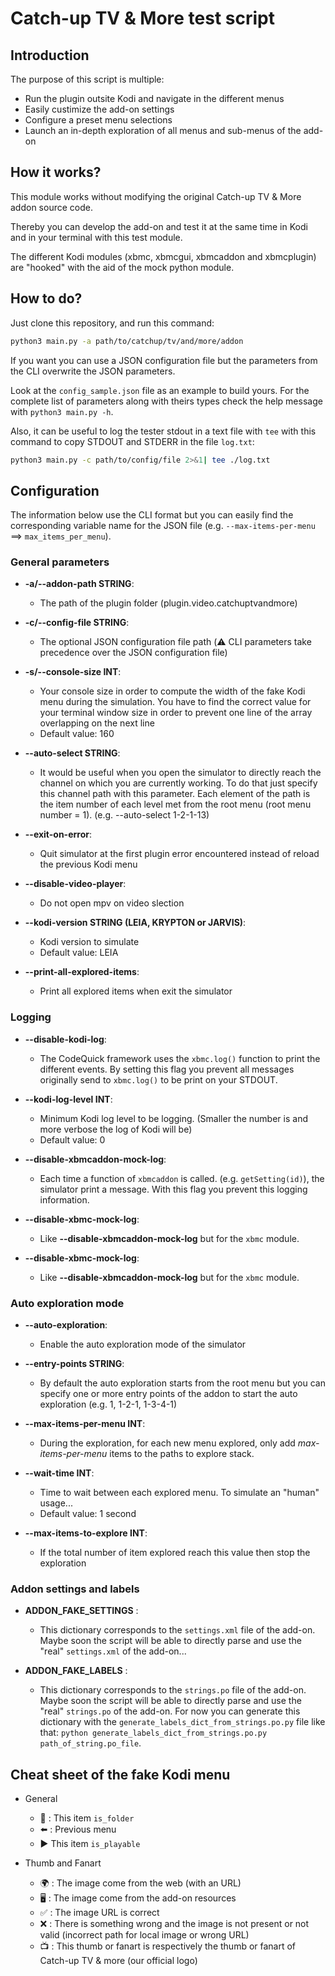 # Catch-up TV & More test script

## Introduction

The purpose of this script is multiple:

* Run the plugin outsite Kodi and navigate in the different menus
* Easily custimize the add-on settings
* Configure a preset menu selections
* Launch an in-depth exploration of all menus and sub-menus of the add-on


## How it works?

This module works without modifying the original Catch-up TV & More addon source code.

Thereby you can develop the add-on and test it at the same time in Kodi and in your terminal with this test module.

The different Kodi modules (xbmc, xbmcgui, xbmcaddon and xbmcplugin) are "hooked" with the aid of the mock python module.


## How to do?

Just clone this repository, and run this command:
```bash
python3 main.py -a path/to/catchup/tv/and/more/addon
```

If you want you can use a JSON configuration file but the parameters from the CLI overwrite the JSON parameters.

Look at the `config_sample.json` file as an example to build yours.
For the complete list of parameters along with theirs types check the help message with `python3 main.py -h`.


Also, it can be useful to log the tester stdout in a text file with `tee` with this command to copy STDOUT and STDERR in the file `log.txt`:
```bash
python3 main.py -c path/to/config/file 2>&1| tee ./log.txt
```



## Configuration

The information below use the CLI format but you can easily find the corresponding variable name for the JSON file (e.g. `--max-items-per-menu` ==> `max_items_per_menu`).


### General parameters

* **-a/--addon-path STRING**:
    * The path of the plugin folder (plugin.video.catchuptvandmore)

* **-c/--config-file STRING**:
    * The optional JSON configuration file path (:warning: CLI parameters take precedence over the JSON configuration file)

* **-s/--console-size INT**:
    * Your console size in order to compute the width of the fake Kodi menu during the simulation. You have to find the correct value for your terminal window size in order to prevent one line of the array overlapping on the next line
    * Default value: 160

* **--auto-select STRING**:
    * It would be useful when you open the simulator to directly reach the channel on which you are currently working. To do that just specify this channel path with this parameter. Each element of the path is the item number of each level met from the root menu (root menu number = 1). (e.g. --auto-select 1-2-1-13)

* **--exit-on-error**:
    * Quit simulator at the first plugin error encountered instead of reload the previous Kodi menu

* **--disable-video-player**:
    * Do not open mpv on video slection

* **--kodi-version STRING (LEIA, KRYPTON or JARVIS)**:
    * Kodi version to simulate
    * Default value: LEIA

* **--print-all-explored-items**:
    * Print all explored items when exit the simulator

### Logging

* **--disable-kodi-log**:
    * The CodeQuick framework uses the `xbmc.log()` function to print the different events. By setting this flag you prevent all messages originally send to `xbmc.log()` to be print on your STDOUT.

* **--kodi-log-level INT**:
    * Minimum Kodi log level to be logging. (Smaller the number is and more verbose the log of Kodi will be)
    * Default value: 0

* **--disable-xbmcaddon-mock-log**:
    * Each time a function of `xbmcaddon` is called. (e.g. `getSetting(id)`), the simulator print a message. With this flag you prevent this logging information.

* **--disable-xbmc-mock-log**:
  * Like **--disable-xbmcaddon-mock-log** but for the `xbmc` module.

* **--disable-xbmc-mock-log**:
  * Like **--disable-xbmcaddon-mock-log** but for the `xbmc` module.


### Auto exploration mode

* **--auto-exploration**:
  * Enable the auto exploration mode of the simulator

* **--entry-points STRING**:
  * By default the auto exploration starts from the root menu but you can specify one or more entry points of the addon to start the auto exploration (e.g. 1, 1-2-1, 1-3-4-1)

* **--max-items-per-menu INT**:
  * During the exploration, for each new menu explored, only add *max-items-per-menu* items to the paths to explore stack.

* **--wait-time INT**:
    * Time to wait between each explored menu. To simulate an "human" usage...
    * Default value: 1 second

* **--max-items-to-explore INT**:
    * If the total number of item explored reach this value then stop the exploration


### Addon settings and labels

* **ADDON_FAKE_SETTINGS** :
  * This dictionary corresponds to the `settings.xml` file of the add-on. Maybe soon the script will be able to directly parse and use the "real" `settings.xml` of the add-on...

* **ADDON_FAKE_LABELS** :
    * This dictionary corresponds to the `strings.po` file of the add-on. Maybe soon the script will be able to directly parse and use the "real" `strings.po` of the add-on. For now you can generate this dictionary with the `generate_labels_dict_from_strings.po.py` file like that: `python generate_labels_dict_from_strings.po.py path_of_string.po_file`.


## Cheat sheet of the fake Kodi menu

* General
   * :file_folder: : This item `is_folder`
   * :arrow_left: : Previous menu
   * :arrow_forward: This item `is_playable`

* Thumb and Fanart
   * :earth_africa: : The image come from the web (with an URL)
   * :desktop_computer: : The image come from the add-on resources
   * :white_check_mark: : The image URL is correct
   * :x: : There is something wrong and the image is not present or not valid (incorrect path for local image or wrong URL)
   * :tv: : This thumb or fanart is respectively the thumb or fanart of Catch-up TV & more (our official logo)








